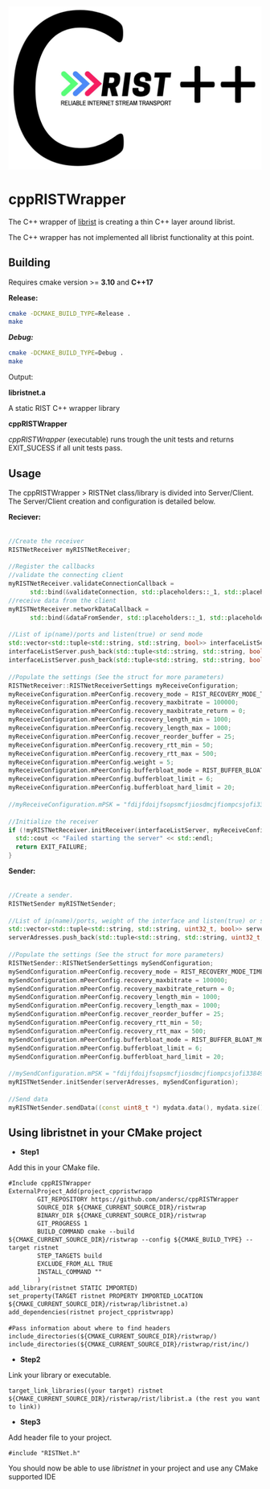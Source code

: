 ![librist logo](cpprist.jpg)

# cppRISTWrapper


The C++ wrapper of [librist](https://code.videolan.org/rist/librist) is creating a thin C++ layer around librist.

The C++ wrapper has not implemented all librist functionality at this point.


## Building

Requires cmake version >= **3.10** and **C++17**

**Release:**

```sh
cmake -DCMAKE_BUILD_TYPE=Release .
make
```

***Debug:***

```sh
cmake -DCMAKE_BUILD_TYPE=Debug .
make
```

Output: 

**libristnet.a**

A static RIST C++ wrapper library 
 
**cppRISTWrapper**

*cppRISTWrapper* (executable) runs trough the unit tests and returns EXIT_SUCESS if all unit tests pass.

## Usage

The cppRISTWrapper > RISTNet class/library is divided into Server/Client. The Server/Client creation and configuration is detailed below.

**Reciever:**

```cpp
 
//Create the receiver
RISTNetReceiver myRISTNetReceiver;

//Register the callbacks  
//validate the connecting client
myRISTNetReceiver.validateConnectionCallback =
      std::bind(&validateConnection, std::placeholders::_1, std::placeholders::_2);
//receive data from the client
myRISTNetReceiver.networkDataCallback =
      std::bind(&dataFromSender, std::placeholders::_1, std::placeholders::_2, std::placeholders::_3, std::placeholders::_4);

//List of ip(name)/ports and listen(true) or send mode
std::vector<std::tuple<std::string, std::string, bool>> interfaceListServer;
interfaceListServer.push_back(std::tuple<std::string, std::string, bool>("0.0.0.0", "8000", true));
interfaceListServer.push_back(std::tuple<std::string, std::string, bool>("0.0.0.0", "9000", true));

//Populate the settings (See the struct for more parameters)
RISTNetReceiver::RISTNetReceiverSettings myReceiveConfiguration;
myReceiveConfiguration.mPeerConfig.recovery_mode = RIST_RECOVERY_MODE_TIME;
myReceiveConfiguration.mPeerConfig.recovery_maxbitrate = 100000;
myReceiveConfiguration.mPeerConfig.recovery_maxbitrate_return = 0;
myReceiveConfiguration.mPeerConfig.recovery_length_min = 1000;
myReceiveConfiguration.mPeerConfig.recovery_length_max = 1000;
myReceiveConfiguration.mPeerConfig.recover_reorder_buffer = 25;
myReceiveConfiguration.mPeerConfig.recovery_rtt_min = 50;
myReceiveConfiguration.mPeerConfig.recovery_rtt_max = 500;
myReceiveConfiguration.mPeerConfig.weight = 5;
myReceiveConfiguration.mPeerConfig.bufferbloat_mode = RIST_BUFFER_BLOAT_MODE_OFF;
myReceiveConfiguration.mPeerConfig.bufferbloat_limit = 6;
myReceiveConfiguration.mPeerConfig.bufferbloat_hard_limit = 20;

//myReceiveConfiguration.mPSK = "fdijfdoijfsopsmcfjiosdmcjfiompcsjofi33849384983943"; //Enable encryption by providing a PSK

//Initialize the receiver
if (!myRISTNetReceiver.initReceiver(interfaceListServer, myReceiveConfiguration)) {
  std::cout << "Failed starting the server" << std::endl;
  return EXIT_FAILURE;
}

```

**Sender:**

```cpp

//Create a sender.
RISTNetSender myRISTNetSender;

//List of ip(name)/ports, weight of the interface and listen(true) or send mode
std::vector<std::tuple<std::string, std::string, uint32_t, bool>> serverAdresses;
serverAdresses.push_back(std::tuple<std::string, std::string, uint32_t, bool>("127.0.0.1", "8000", 5, false));

//Populate the settings (See the struct for more parameters)
RISTNetSender::RISTNetSenderSettings mySendConfiguration;
mySendConfiguration.mPeerConfig.recovery_mode = RIST_RECOVERY_MODE_TIME;
mySendConfiguration.mPeerConfig.recovery_maxbitrate = 100000;
mySendConfiguration.mPeerConfig.recovery_maxbitrate_return = 0;
mySendConfiguration.mPeerConfig.recovery_length_min = 1000;
mySendConfiguration.mPeerConfig.recovery_length_max = 1000;
mySendConfiguration.mPeerConfig.recover_reorder_buffer = 25;
mySendConfiguration.mPeerConfig.recovery_rtt_min = 50;
mySendConfiguration.mPeerConfig.recovery_rtt_max = 500;
mySendConfiguration.mPeerConfig.bufferbloat_mode = RIST_BUFFER_BLOAT_MODE_OFF;
mySendConfiguration.mPeerConfig.bufferbloat_limit = 6;
mySendConfiguration.mPeerConfig.bufferbloat_hard_limit = 20;

//mySendConfiguration.mPSK = "fdijfdoijfsopsmcfjiosdmcjfiompcsjofi33849384983943"; //Enable encryption by providing a PSK
myRISTNetSender.initSender(serverAdresses, mySendConfiguration);

//Send data
myRISTNetSender.sendData((const uint8_t *) mydata.data(), mydata.size());

```

## Using libristnet in your CMake project

* **Step1** 

Add this in your CMake file.

```
#Include cppRISTWrapper
ExternalProject_Add(project_cppristwrapp
        GIT_REPOSITORY https://github.com/andersc/cppRISTWrapper
        SOURCE_DIR ${CMAKE_CURRENT_SOURCE_DIR}/ristwrap
        BINARY_DIR ${CMAKE_CURRENT_SOURCE_DIR}/ristwrap
        GIT_PROGRESS 1
        BUILD_COMMAND cmake --build ${CMAKE_CURRENT_SOURCE_DIR}/ristwrap --config ${CMAKE_BUILD_TYPE} --target ristnet
        STEP_TARGETS build
        EXCLUDE_FROM_ALL TRUE
        INSTALL_COMMAND ""
        )
add_library(ristnet STATIC IMPORTED)
set_property(TARGET ristnet PROPERTY IMPORTED_LOCATION ${CMAKE_CURRENT_SOURCE_DIR}/ristwrap/libristnet.a)
add_dependencies(ristnet project_cppristwrapp)

#Pass information about where to find headers
include_directories(${CMAKE_CURRENT_SOURCE_DIR}/ristwrap/)
include_directories(${CMAKE_CURRENT_SOURCE_DIR}/ristwrap/rist/inc/)
```

* **Step2**

Link your library or executable.

```
target_link_libraries((your target) ristnet ${CMAKE_CURRENT_SOURCE_DIR}/ristwrap/rist/librist.a (the rest you want to link)) 
```

* **Step3** 

Add header file to your project.

```
#include "RISTNet.h"
```

You should now be able to use *libristnet* in your project and use any CMake supported IDE
